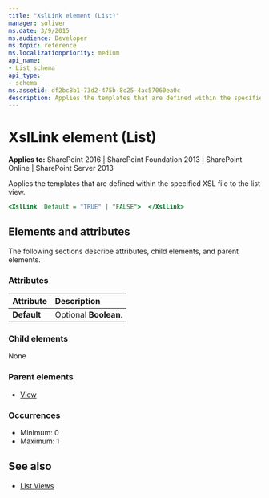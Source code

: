 ```yaml
---
title: "XslLink element (List)"
manager: soliver
ms.date: 3/9/2015
ms.audience: Developer
ms.topic: reference
ms.localizationpriority: medium
api_name:
- List schema
api_type:
- schema
ms.assetid: df2bc8b1-73d2-475b-8c25-4ac57060ea0c
description: Applies the templates that are defined within the specified XSL file to the list view.
---
```


# XslLink element (List)

**Applies to:** SharePoint 2016 | SharePoint Foundation 2013 | SharePoint Online | SharePoint Server 2013

Applies the templates that are defined within the specified XSL file to the list view.

```xsl
<XslLink  Default = "TRUE" | "FALSE">  </XslLink>
```

## Elements and attributes

The following sections describe attributes, child elements, and parent elements.

### Attributes

|**Attribute**|**Description**|
|:-----|:-----|
|**Default** <br/> |Optional **Boolean**.  <br/> |

### Child elements

None

### Parent elements

- [View](view-element-list.md)

### Occurrences

- Minimum: 0
- Maximum: 1

## See also

- [List Views](https://msdn.microsoft.com/library/43e6ba7e-eddb-418a-a570-c0815016fc17%28Office.15%29.aspx)
